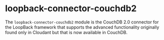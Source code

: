 # loopback-connector-couchdb2

The `loopback-connector-couchdb2` module is the CouchDB 2.0 connector for the
LoopBack framework that supports the advanced functionality originally found
only in Cloudant but that is now available in CouchDB.
